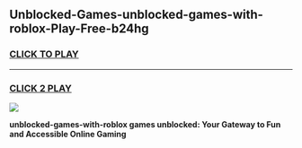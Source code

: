 
## Unblocked-Games-unblocked-games-with-roblox-Play-Free-b24hg
<h3>
<a href="https://premium76.site?title=unblocked-games-with-roblox&ref=10A">CLICK TO PLAY</a></h3>
<hr>

<h3>
<a href="https://premium76.site?title=unblocked-games-with-roblox&ref=10A">CLICK 2 PLAY</a>
  
</h3>

<a href="https://premium76.site?title=unblocked-games-with-roblox&ref=10A"><img src="https://clearcache.store/games.png"></a>


**unblocked-games-with-roblox games unblocked: Your Gateway to Fun and Accessible Online Gaming**
